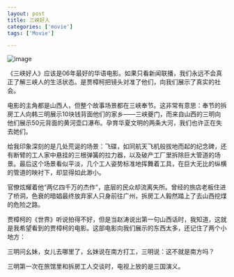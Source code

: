 ```yaml
---
layout: post
title: 三峡好人
categories: ['movie']
tags: ['Movie']

---
```


![image](../../assets/images/still-life.jpg)

《三峡好人》应该是06年最好的华语电影。如果只看新闻联播，我们永远不会真正了解三峡人的生活状态。是贾樟柯把镜头对准了他们，向我们展示了真实的社会。

电影的主角都是山西人，但整个故事场景都在三峡奉节。这非常有意思：奉节的拆房工人向韩三明展示10块钱背面他们的家乡——三峡夔门，而来自山西的三明向他们展示50元背面的黄河壶口瀑布。孕育华夏文明的两条大河，我们也许正在失去她们。

给我印象深刻的是几处荒诞的场景：飞碟，如同航天飞机般拔地而起的纪念碑，还有断臂的工人家中悬挂的三根弹簧的拉力器，以及破产工厂里拆除巨大管道的场景。最后这个场景看似平淡，几个工人姿势标准地挥舞着工具，在巨大无比的纵横的管道的映衬下，却显得如此渺小。

官僚炫耀着他“两亿四千万的杰作”，底层的民众却流离失所。曾经的旅店老板住进了桥洞，色衰的暗娼最终放弃家人只身前往广州，拆房工人毅然踏上了去山西挖煤的危险之路。

贾樟柯的《世界》听说拍得不好，但是当赵涛说出第一句山西话时，我知道，这就是我希望看到的贾樟柯的电影。这部电影向我们展示的东西太多，还记住了两个小地方：

三明问幺妹，女儿去哪里了，幺妹说在南方打工，三明说：这不就是南方吗？

三明第一次在旅馆里和拆房工人交谈时，电视上放的是三国演义。